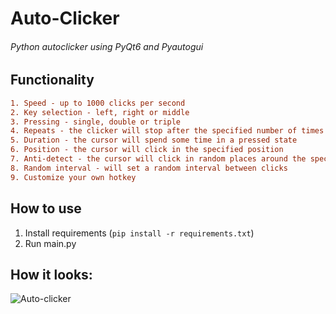# Auto-Clicker
###### Python autoclicker using PyQt6 and Pyautogui

## Functionality
```diff
1. Speed - up to 1000 clicks per second
2. Key selection - left, right or middle
3. Pressing - single, double or triple
4. Repeats - the clicker will stop after the specified number of times
5. Duration - the cursor will spend some time in a pressed state
6. Position - the cursor will click in the specified position
7. Anti-detect - the cursor will click in random places around the specified position
8. Random interval - will set a random interval between clicks
9. Сustomize your own hotkey
```

## How to use

1. Install requirements (```pip install -r requirements.txt```)
2. Run main.py

## How it looks:
![Auto-clicker](https://cdn.discordapp.com/attachments/933356358097580103/1095835575514308719/image.png "Window")
